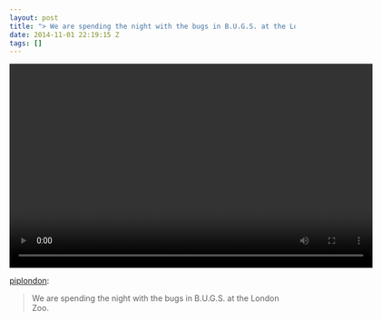 ```yaml
---
layout: post
title: "> We are spending the night with the bugs in B.U.G.S. at the London Zoo."
date: 2014-11-01 22:19:15 Z
tags: []
---
```

<video width="640" height="360" autoplay="autoplay" controls="controls"><source src="/media/2014/11/101526479089.mp4" type="video/mp4></video>

[piplondon](http://pipobscure.uk/post/101526453562/we-are-spending-the-night-with-the-bugs-in):

> We are spending the night with the bugs in B.U.G.S. at the London Zoo.
